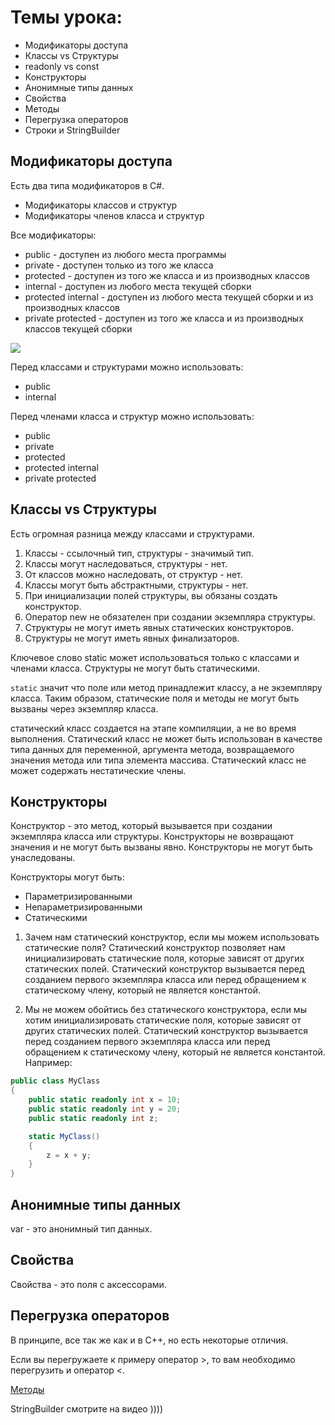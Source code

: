 ﻿# Темы урока: 
* Модификаторы доступа
* Классы vs Структуры
* readonly vs const
* Конструкторы
* Анонимные типы данных
* Свойства
* Методы
* Перегрузка операторов
* Строки и StringBuilder


## Модификаторы доступа

Есть два типа модификаторов в C#.
* Модификаторы классов и структур
* Модификаторы членов класса и структур


Все модификаторы: 
* public - доступен из любого места программы
* private - доступен только из того же класса
* protected - доступен из того же класса и из производных классов
* internal - доступен из любого места текущей сборки
* protected internal - доступен из любого места текущей сборки и из производных классов
* private protected - доступен из того же класса и из производных классов текущей сборки

![](https://camo.githubusercontent.com/81fb203ff29f1f623e5aee25e3ee2f205be19807a9bd0115d9e550ed12b80b41/68747470733a2f2f63646e2e646973636f72646170702e636f6d2f6174746163686d656e74732f3134333836373833393238323032303335322f3634323032323233383630313630393235372f49586e79652e706e67)

Перед классами и структурами можно использовать:
* public
* internal

Перед членами класса и структур можно использовать:
* public
* private
* protected 
* protected internal
* private protected


## Классы vs Структуры

Есть огромная разница между классами и структурами.

1. Классы - ссылочный тип, структуры - значимый тип.
2. Классы могут наследоваться, структуры - нет.
3. От классов можно наследовать, от структур - нет.
4. Классы могут быть абстрактными, структуры - нет.
5. При инициализации полей структуры, вы обязаны создать конструктор.
6. Оператор new не обязателен при создании экземпляра структуры.
7. Структуры не могут иметь явных статических конструкторов.
8. Структуры не могут иметь явных финализаторов.


Ключевое слово static может использоваться только с классами и членами класса. Структуры не могут быть статическими.

`static` значит что поле или метод принадлежит классу, а не экземпляру класса. Таким образом, статические поля и методы не могут быть вызваны через экземпляр класса.

статический класс создается на этапе компиляции, а не во время выполнения. Статический класс не может быть использован в качестве типа данных для переменной, аргумента метода, возвращаемого значения метода или типа элемента массива. Статический класс не может содержать нестатические члены.


## Конструкторы

Конструктор - это метод, который вызывается при создании экземпляра класса или структуры. Конструкторы не возвращают значения и не могут быть вызваны явно. Конструкторы не могут быть унаследованы.

Конструкторы могут быть:
* Параметризированными
* Непараметризированными
* Статическими


1. Зачем нам статический конструктор, если мы можем использовать статические поля? Статический конструктор позволяет нам инициализировать статические поля, которые зависят от других статических полей. Статический конструктор вызывается перед созданием первого экземпляра класса или перед обращением к статическому члену, который не является константой.

2. Мы не можем обойтись без статического конструктора, если мы хотим инициализировать статические поля, которые зависят от других статических полей. Статический конструктор вызывается перед созданием первого экземпляра класса или перед обращением к статическому члену, который не является константой. Например:

```csharp
public class MyClass
{
    public static readonly int x = 10;
    public static readonly int y = 20;
    public static readonly int z;

    static MyClass()
    {
        z = x + y;
    }
}
```


## Анонимные типы данных
var - это анонимный тип данных.

## Свойства

Свойства - это поля с аксессорами. 

## Перегрузка операторов

В принципе, все так же как и в C++, но есть некоторые отличия.

Если вы перегружаете к примеру оператор >, то вам необходимо перегрузить и оператор <.

[Методы](https://www.completecsharptutorial.com/csharp-articles/csharp-string-function.php)

StringBuilder смотрите на видео ))))
